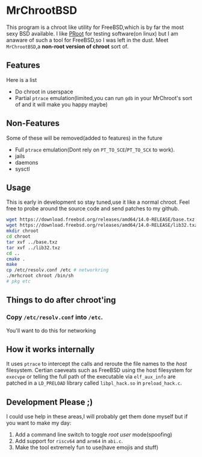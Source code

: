 # MrChrootBSD
  This program is a chroot like utility for FreeBSD,which is by far the most sexy BSD available. I like [PRoot](https://proot-me.github.io/) for testing software(on linux) but I am anaware of such a tool for FreeBSD,so I was left in the dust. Meet `MrChrootBSD`,a **non-root version of chroot** sort of.

## Features
  Here is a list
- Do chroot in userspace
- Partial `ptrace` emulation(limited,you can run `gdb` in your MrChroot's sort of and it will make you happy maybe)

## Non-Features
  Some of these will be removed(added to features) in the future
- Full `ptrace` emulation(Dont rely on `PT_TO_SCE`/`PT_TO_SCX` to work).
- jails
- daemons
- sysctl

## Usage
This is early in development so stay tuned,use it like a normal chroot. Feel free to probe around the source code and send patches to my github.

```sh
wget https://download.freebsd.org/releases/amd64/14.0-RELEASE/base.txz
wget https://download.freebsd.org/releases/amd64/14.0-RELEASE/lib32.txz #Needed for gdb for some reason
mkdir chroot
cd chroot 
tar xvf ../base.txz
tar xvf ../lib32.txz
cd ..
cmake .
make
cp /etc/resolv.conf /etc # networkring
./mrhcroot chroot /bin/sh
# pkg etc
``` 
## Things to do after chroot'ing
### Copy `/etc/resolv.conf` into `/etc`.
  You'll want to do this for networking
## How it works internally
It uses `ptrace` to intercept the calls and reroute the file names to the *host* filesystem. Certian caeveats such as FreeBSD using the host filesystem for `execvpe` or telling the full path of the executable via `elf_aux_info`  are patched in a `LD_PRELOAD` library called `libpl_hack.so` in `preload_hack.c`.

## Development Please ;)
I could use help in these areas,I will probably get them done myself but if you want to make my day:

 1. Add a command line switch to toggle *root user* mode(spoofing)
 2. Add support for `riscv64` and `arm64` in `abi.c`.
 3. Make the tool extremely fun to use(have emojis and stuff)
